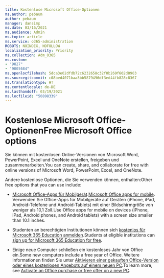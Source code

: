 ```yaml
---
title: Kostenlose Microsoft Office-Optionen
ms.author: pebaum
author: pebaum
manager: dansimp
ms.date: 03/16/2021
ms.audience: Admin
ms.topic: article
ms.service: o365-administration
ROBOTS: NOINDEX, NOFOLLOW
localization_priority: Priority
ms.collection: Adm_O365
ms.custom:
- "9827"
- "9005684"
ms.openlocfilehash: 5dca3e02dfdb72c6232658c32f0b269f602d8903
ms.sourcegitcommit: c08bed4071baa3bb5879496df3ed44fb828c8367
ms.translationtype: HT
ms.contentlocale: de-DE
ms.lasthandoff: 03/19/2021
ms.locfileid: "50898339"
---
```

# <a name="free-microsoft-office-options"></a><span data-ttu-id="71a25-102">Kostenlose Microsoft Office-Optionen</span><span class="sxs-lookup"><span data-stu-id="71a25-102">Free Microsoft Office options</span></span>

<span data-ttu-id="71a25-103">Sie können mit kostenlosen Online-Versionen von Microsoft Word, PowerPoint, Excel und OneNote erstellen, freigeben und zusammenarbeiten.</span><span class="sxs-lookup"><span data-stu-id="71a25-103">You can create, share, and collaborate for free with online versions of Microsoft Word, PowerPoint, Excel, and OneNote.</span></span>

<span data-ttu-id="71a25-104">Andere kostenlose Optionen, die Sie verwenden können, enthalten:</span><span class="sxs-lookup"><span data-stu-id="71a25-104">Other free options that you can use include:</span></span>

- <span data-ttu-id="71a25-105">[Microsoft Office-Apps für Mobilgerät](https://products.office.com/mobile/office?wt.mc_id=Cons_Office_Chatbot).</span><span class="sxs-lookup"><span data-stu-id="71a25-105">[Microsoft Office apps for mobile](https://products.office.com/mobile/office?wt.mc_id=Cons_Office_Chatbot).</span></span> <span data-ttu-id="71a25-106">Verwenden Sie Office-Apps für Mobilgeräte auf Geräten (iPhone, iPad, Android-Telefone und Android-Tablets) mit einer Bildschirmgröße von weniger als 10,1 Zoll.</span><span class="sxs-lookup"><span data-stu-id="71a25-106">Use Office apps for mobile on devices (iPhone, iPad, Android phones, and Android tablets) with a screen size smaller than 10.1 inches.</span></span>

- <span data-ttu-id="71a25-107">Studenten an berechtigten Institutionen können sich [kostenlos für Microsoft 365 Education anmelden](https://www.microsoft.com/education/products/office?wt.mc_id=Cons_Office_Chatbot).</span><span class="sxs-lookup"><span data-stu-id="71a25-107">Students at eligible institutions can [sign up for Microsoft 365 Education for free](https://www.microsoft.com/education/products/office?wt.mc_id=Cons_Office_Chatbot).</span></span>

- <span data-ttu-id="71a25-108">Einige neue Computer schließen ein kostenloses Jahr von Office ein.</span><span class="sxs-lookup"><span data-stu-id="71a25-108">Some new computers include a free year of Office.</span></span> <span data-ttu-id="71a25-109">Weitere Informationen finden Sie unter [Aktivieren einer gekauften Office-Version oder eines kostenlosen Angebots auf einem neuen PC](https://support.office.com/article/89881633-0b26-4ca8-816b-93f347bd92c0?wt.mc_id=Cons_Office_Chatbot).</span><span class="sxs-lookup"><span data-stu-id="71a25-109">To learn more, see [Activate an Office purchase or free offer on a new PC](https://support.office.com/article/89881633-0b26-4ca8-816b-93f347bd92c0?wt.mc_id=Cons_Office_Chatbot).</span></span>